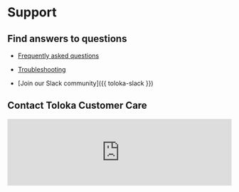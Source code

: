 # Support

## Find answers to questions

- [Frequently asked questions](../faq/faq.md)

- [Troubleshooting](troubleshooting.md)

- [Join our Slack community]({{ toloka-slack }})

## Contact Toloka Customer Care

<iframe width="100%" frameborder="0" src="https://forms.yandex.com/surveys/13460895.b14e7083ea92ec27b157232f968e6cb6aedb3685/?lang=en&iframe=1&service=toloka-ai"></iframe>